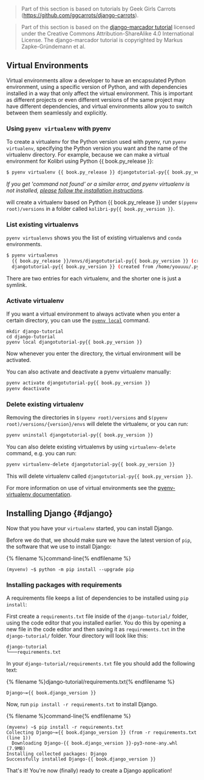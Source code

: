 > Part of this section is based on tutorials by Geek Girls Carrots (https://github.com/ggcarrots/django-carrots).

> Part of this section is based on the [django-marcador
tutorial](http://django-marcador.keimlink.de/) licensed under the Creative Commons
Attribution-ShareAlike 4.0 International License. The django-marcador tutorial
is copyrighted by Markus Zapke-Gründemann et al.


## Virtual Environments

Virtual environments allow a developer to have an encapsulated Python environment, using a specific version of Python, and with dependencies installed in a way that only affect the virtual environment. This is important as different projects or even different versions of the same project may have different dependencies, and virtual environments allow you to switch between them seamlessly and explicitly.

### Using `pyenv virtualenv` with pyenv

To create a virtualenv for the Python version used with pyenv, run `pyenv virtualenv`, specifying the Python version you want and the name of the virtualenv directory. For example, because we can make a virtual environment for Kolibri using Python {{ book.py_release }}:

```sh
$ pyenv virtualenv {{ book.py_release }} djangotutorial-py{{ book.py_version }}
```

*If you get 'command not found' or a similar error, and pyenv virtualenv is not installed, [please follow the installation instructions](https://github.com/pyenv/pyenv-virtualenv#installation).*

will create a virtualenv based on Python {{ book.py_release }} under `$(pyenv root)/versions` in a
folder called `kolibri-py{{ book.py_version }}`.

### List existing virtualenvs

`pyenv virtualenvs` shows you the list of existing virtualenvs and `conda` environments.

```sh
$ pyenv virtualenvs
  {{ book.py_release }}/envs/djangotutorial-py{{ book.py_version }} (created from /home/youuuu/.pyenv/versions/{{ book.py_release }})
  djangotutorial-py{{ book.py_version }} (created from /home/youuuu/.pyenv/versions/{{ book.py_release }})
```

There are two entries for each virtualenv, and the shorter one is just a symlink.


### Activate virtualenv

If you want a virtual environment to always activate when you enter a certain directory, you can use the [`pyenv local`](https://github.com/pyenv/pyenv/blob/master/COMMANDS.md#pyenv-local) command.

```
mkdir django-tutorial
cd django-tutorial
pyenv local djangotutorial-py{{ book.py_version }}
```

Now whenever you enter the directory, the virtual environment will be activated.

You can also activate and deactivate a pyenv virtualenv manually:

```sh
pyenv activate djangotutorial-py{{ book.py_version }}
pyenv deactivate
```

### Delete existing virtualenv

Removing the directories in `$(pyenv root)/versions` and `$(pyenv root)/versions/{version}/envs` will delete the virtualenv, or you can run:

```sh
pyenv uninstall djangotutorial-py{{ book.py_version }}
```

You can also delete existing virtualenvs by using `virtualenv-delete` command, e.g. you can run:
```sh
pyenv virtualenv-delete djangotutorial-py{{ book.py_version }}
```
This will delete virtualenv called `djangotutorial-py{{ book.py_version }}`.

For more information on use of virtual environments see the [pyenv-virtualenv documentation](https://github.com/pyenv/pyenv-virtualenv/blob/master/README.md#usage).

## Installing Django {#django}

Now that you have your `virtualenv` started, you can install Django.

Before we do that, we should make sure we have the latest version of `pip`, the software that we use to install Django:

{% filename %}command-line{% endfilename %}
```
(myvenv) ~$ python -m pip install --upgrade pip
```

### Installing packages with requirements

A requirements file keeps a list of dependencies to be installed using
`pip install`:

First create a `requirements.txt` file inside of the `django-tutorial/` folder, using the code editor that you installed earlier. You do this by opening a new file in the code editor and then saving it as `requirements.txt` in the `django-tutorial/` folder. Your directory will look like this:

```
django-tutorial
└───requirements.txt
```

In your `django-tutorial/requirements.txt` file you should add the following text:

{% filename %}django-tutorial/requirements.txt{% endfilename %}
```
Django~={{ book.django_version }}
```

Now, run `pip install -r requirements.txt` to install Django.

{% filename %}command-line{% endfilename %}
```
(myvenv) ~$ pip install -r requirements.txt
Collecting Django~={{ book.django_version }} (from -r requirements.txt (line 1))
  Downloading Django-{{ book.django_version }}-py3-none-any.whl (7.9MB)
Installing collected packages: Django
Successfully installed Django-{{ book.django_version }}
```

That's it! You're now (finally) ready to create a Django application!
